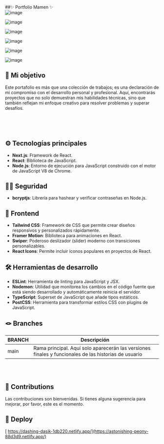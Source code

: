  ##✨ Portfolio Mamen ✨<br>
![image](https://github.com/MamenFB/PortfolioMamen/assets/106315129/3fe45edc-f7c5-4350-a3d0-13392c719728)

![image](https://github.com/MamenFB/PortfolioMamen/assets/106315129/a10711a6-1d44-474b-9113-9dd00384492f)

![image](https://github.com/MamenFB/PortfolioMamen/assets/106315129/fc866cc5-2bbf-4070-b944-ca4b4283ed4b)

![image](https://github.com/MamenFB/PortfolioMamen/assets/106315129/13709905-2d10-4efb-a4a8-175cb5adc1fb)

![image](https://github.com/MamenFB/PortfolioMamen/assets/106315129/529bc742-a067-4fc1-a51f-a45c3cdfe07c)

![image](https://github.com/MamenFB/PortfolioMamen/assets/106315129/0f0705b8-b29b-4779-bb72-3bd10f1fcf0a)






## 🎯 Mi objetivo 

Este portafolio es más que una colección de trabajos; es una declaración de mi compromiso con el desarrollo personal y profesional. Aquí, encontrarás proyectos que no solo demuestran mis habilidades técnicas, sino que también reflejan mi enfoque creativo para resolver problemas y superar desafíos.



<br><br><br>

## ⚙️ Tecnologías principales
- **Next.js**: Framework de React.
- **React**: Biblioteca de JavaScript.
- **Node.js**: Entorno de ejecución para JavaScript construido con el motor de JavaScript V8 de Chrome.



## 👮‍♀️ Seguridad
- **bcryptjs**: Librería para hashear y verificar contraseñas en Node.js.


## 📍 Frontend
- **Tailwind CSS**: Framework de CSS que permite crear diseños responsivos y personalizados rápidamente.
- **Framer Motion**: Biblioteca para animaciones en React.
- **Swiper**: Poderoso deslizador (slider) moderno con transiciones personalizables.
- **React Icons**: Permite incluir íconos populares en proyectos de React.

## 🛠️ Herramientas de desarrollo
- **ESLint**: Herramienta de linting para JavaScript y JSX.
- **Nodemon**: Utilidad que monitorea los cambios en el código fuente que está siendo desarrollado y automáticamente reinicia el servidor.
- **TypeScript**: Superset de JavaScript que añade tipos estáticos.
- **PostCSS**: Herramienta para transformar estilos CSS con plugins de JavaScript.



## 🪢 Branches 

| BRANCH   | Descripción                                                                      |
| -------- | ------------------------------------------------------------------------------------- |
| main     | Rama principal. Aquí solo aparecerán las versiones finales y funcionales de las historias de usuario|

<br><br>





## 🤝 Contributions 

Las contribuciones son bienvenidas. Si tienes alguna sugerencia para mejorar, por favor, este es el momento.
<br>





## 🔗 Deploy  
[
https://dashing-dasik-1db220.netlify.app/](https://astonishing-peony-88d3d9.netlify.app/)
